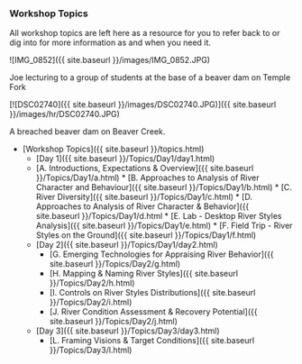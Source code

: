 ### Workshop Topics

All workshop topics are  left here as a resource for you to refer back to or dig into for more information as and when you need it.

![IMG_0852]({{ site.baseurl }}/images/IMG_0852.JPG)

Joe lecturing to a group of students at the base of a beaver dam on Temple Fork 


[![DSC02740]({{ site.baseurl }}/images/DSC02740.JPG)]({{ site.baseurl }}/images/hr/DSC02740.JPG)

A breached beaver dam on Beaver Creek.



* [Workshop Topics]({{ site.baseurl }}/topics.html)
  *   [Day 1]({{ site.baseurl }}/Topics/Day1/day1.html)
    *  	[A. Introductions, Expectations & Overview]({{ site.baseurl }}/Topics/Day1/a.html)
      *  [B. Approaches to Analysis of River Character and Behaviour]({{ site.baseurl }}/Topics/Day1/b.html)
      *  [C. River Diversity]({{ site.baseurl }}/Topics/Day1/c.html)
      *  [D. Approaches to Analysis of River Character & Behavior]({{ site.baseurl }}/Topics/Day1/d.html
      *  [E. Lab - Desktop River Styles Analysis]({{ site.baseurl }}/Topics/Day1/e.html)
      *  [F. Field Trip - River Styles on the Ground]({{ site.baseurl }}/Topics/Day1/f.html)
  *   [Day 2]({{ site.baseurl }}/Topics/Day1/day2.html)
      *  [G. Emerging Technologies for Appraising River Behavior]({{ site.baseurl }}/Topics/Day2/g.html)
      *  [H. Mapping & Naming River Styles]({{ site.baseurl }}/Topics/Day2/h.html)
      *  [I. Controls on River Styles Distributions]({{ site.baseurl }}/Topics/Day2/i.html)
      *  [J. River Condition Assessment & Recovery Potential]({{ site.baseurl }}/Topics/Day2/j.html)
  *   [Day 3]({{ site.baseurl }}/Topics/Day3/day3.html)
      *  [L. Framing Visions & Target Conditions]({{ site.baseurl }}/Topics/Day3/l.html)




